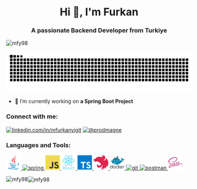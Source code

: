 <h1 align="center">Hi 👋, I'm Furkan</h1>
<h3 align="center">A passionate Backend Developer from Turkiye</h3>

<p align="left"> <img src="https://komarev.com/ghpvc/?username=mfy98&label=Profile%20views&color=0e75b6&style=flat" alt="mfy98" /> </p>
<picture>
  <source media="(prefers-color-scheme: dark)" srcset="https://github.com/mfy98/mfy98/raw/output/github-snake-dark.svg" />
  <source media="(prefers-color-scheme: light)" srcset="https://github.com/mfy98/mfy98/raw/output/github-snake.svg" />
  <img alt="GitHub Snake Animation" src="https://github.com/mfy98/mfy98/raw/output/github-snake.svg" />
</picture>


- 🔭 I’m currently working on **a Spring Boot Project**

<h3 align="left">Connect with me:</h3>
<p align="left">
<a href="https://linkedin.com/in/mfurkanyigit" target="blank"><img align="center" src="https://raw.githubusercontent.com/rahuldkjain/github-profile-readme-generator/master/src/images/icons/Social/linked-in-alt.svg" alt="linkedin.com/in/mfurkanyigit" height="30" width="40" /></a>
<a href="https://www.youtube.com/@prodmagne" target="blank"><img align="center" src="https://raw.githubusercontent.com/rahuldkjain/github-profile-readme-generator/master/src/images/icons/Social/youtube.svg" alt="@prodmagne" height="30" width="40" /></a>
</p>

<h3 align="left">Languages and Tools:</h3>
<p align="left">  <a href="https://www.java.com" target="_blank" rel="noreferrer"> <img src="https://raw.githubusercontent.com/devicons/devicon/master/icons/java/java-original.svg" alt="java" width="40" height="40"/> </a> <a href="https://spring.io/" target="_blank" rel="noreferrer"> <img src="https://www.vectorlogo.zone/logos/springio/springio-icon.svg" alt="spring" width="40" height="40"/> </a><a href="https://developer.mozilla.org/en-US/docs/Web/JavaScript" target="_blank" rel="noreferrer"> <img src="https://raw.githubusercontent.com/devicons/devicon/master/icons/javascript/javascript-original.svg" alt="javascript" width="40" height="40"/> </a> <a href="https://reactjs.org/" target="_blank" rel="noreferrer"> <img src="https://raw.githubusercontent.com/devicons/devicon/master/icons/react/react-original-wordmark.svg" alt="react" width="40" height="40"/> </a><a href="https://www.typescriptlang.org/" target="_blank" rel="noreferrer"> <img src="https://raw.githubusercontent.com/devicons/devicon/master/icons/typescript/typescript-original.svg" alt="typescript" width="40" height="40"/> </a><a href="https://raw.githubusercontent.com/bestofjs/bestofjs/master/apps/bestofjs-nextjs/public/logos/nest.dark.svg" target="_blank" rel="noreferrer"> <img src="https://raw.githubusercontent.com/bestofjs/bestofjs/master/apps/bestofjs-nextjs/public/logos/nest.dark.svg" alt="nestjs" width="40" height="40"/> </a> <a href="https://www.docker.com/" target="_blank" rel="noreferrer"> <img src="https://raw.githubusercontent.com/devicons/devicon/master/icons/docker/docker-original-wordmark.svg" alt="docker" width="40" height="40"/> </a> <a href="https://git-scm.com/" target="_blank" rel="noreferrer"> <img src="https://www.vectorlogo.zone/logos/git-scm/git-scm-icon.svg" alt="git" width="40" height="40"/> </a> <a href="https://docs.nestjs.com/assets/logo-small.svg" target="_blank" rel="noreferrer">  <a href="https://postman.com" target="_blank" rel="noreferrer"> <img src="https://www.vectorlogo.zone/logos/getpostman/getpostman-icon.svg" alt="postman" width="40" height="40"/> </a>  <a href="https://sass-lang.com" target="_blank" rel="noreferrer"> <img src="https://raw.githubusercontent.com/devicons/devicon/master/icons/sass/sass-original.svg" alt="sass" width="40" height="40"/> </a>   </p>

<p><img align="left" src="https://github-readme-stats.vercel.app/api/top-langs?username=mfy98&show_icons=true&locale=en&layout=compact" alt="mfy98" /></p>

<p><img align="center" src="https://github-readme-streak-stats.herokuapp.com/?user=mfy98&" alt="mfy98" /></p>

